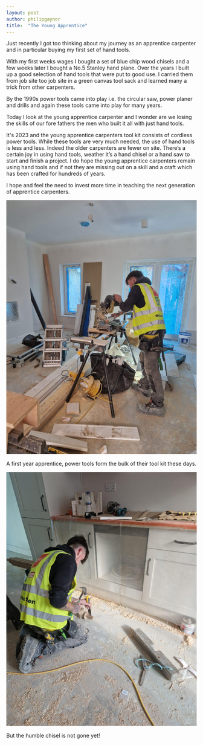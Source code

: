 ```yaml
---
layout: post
author: philipgaynor
title:  "The Young Apprentice"
---
```


Just recently I got too thinking about my journey as an apprentice carpenter and in particular buying my first set of hand tools.

With my first weeks wages I bought a set of blue chip wood chisels and a few weeks later I bought a No.5 Stanley hand plane. Over the years I built up a good selection of hand tools that were put to good use. I carried them from job site too job site in a green canvas tool sack and learned many a trick from other carpenters.

By the 1990s power tools came into play i.e. the circular saw, power planer and drills and again these tools came into play for many years.

Today I look at the young apprentice carpenter and I wonder are we losing the skills of our fore fathers the men who built it all with just hand tools.

It's 2023 and the young apprentice carpenters tool kit consists of cordless power tools. While these tools are very much needed, the use of hand tools is less and less. Indeed the older carpenters are fewer on site. There’s a certain joy in using hand tools, weather it’s a hand chisel or a hand saw to start and finish a project. I do hope the young apprentice carpenters remain using hand tools and if not they are missing out on a skill and a craft which has been crafted for hundreds of years.

I hope and feel the need to invest more time in teaching the next generation of apprentice carpenters.

![Apprentice](/assets/images/apprentice/10.jpg)

A first year apprentice, power tools form the bulk of their tool kit these days.

![Apprentice](/assets/images/apprentice/11.jpg)

But the humble chisel is not gone yet!


